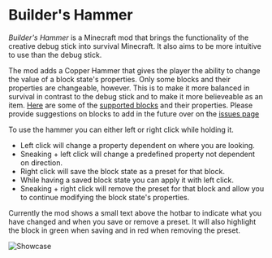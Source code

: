 # Builder's Hammer
*Builder's Hammer* is a Minecraft mod that brings the functionality of the creative debug stick into survival Minecraft. It also aims to be more intuitive to use than the debug stick.

The mod adds a Copper Hammer that gives the player the ability to change the value of a block state's properties. Only some blocks and their properties are changeable, however. This is to make it more balanced in survival in contrast to the debug stick and to make it more believeable as an item. [Here](https://github.com/Goby56/builders-hammer/blob/main/src/main/java/com/goby56/buildershammer/ChangeableProperties.java) are some of the [supported blocks](https://github.com/Goby56/builders-hammer/blob/main/src/main/java/com/goby56/buildershammer/ChangeableProperties.java) and their properties. Please provide suggestions on blocks to add in the future over on the [issues page](https://github.com/Goby56/builders-hammer/issues)

To use the hammer you can either left or right click while holding it. 
- Left click will change a property dependent on where you are looking.
- Sneaking + left click will change a predefined property not dependent on direction.
- Right click will save the block state as a preset for that block.
- While having a saved block state you can apply it with left click.
- Sneaking + right click will remove the preset for that block and allow you to continue modifying the block state's properties.

Currently the mod shows a small text above the hotbar to indicate what you have changed and when you save or remove a preset. It will also highlight the block in green when saving and in red when removing the preset.

![Showcase](https://github.com/Goby56/builders-hammer/assets/60710855/644d698e-11d2-4de9-82bc-4581f4e589e6)

